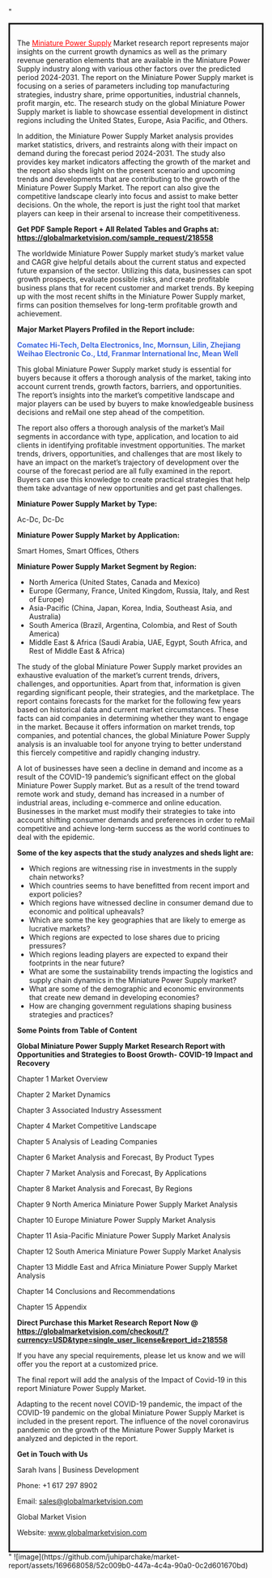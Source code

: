"<div style='border: 3px solid black; padding: 1em;'>

The <a style='color: #ff0000;' href='https://globalmarketvision.com/reports/global-miniature-power-supply-market/218558'>Miniature Power Supply</a> Market research report represents major insights on the current growth dynamics as well as the primary revenue generation elements that are available in the Miniature Power Supply industry along with various other factors over the predicted period 2024-2031. The report on the Miniature Power Supply market is focusing on a series of parameters including top manufacturing strategies, industry share, prime opportunities, industrial channels, profit margin, etc. The research study on the global Miniature Power Supply market is liable to showcase essential development in distinct regions including the United States, Europe, Asia Pacific, and Others.

In addition, the Miniature Power Supply Market analysis provides market statistics, drivers, and restraints along with their impact on demand during the forecast period 2024-2031. The study also provides key market indicators affecting the growth of the market and the report also sheds light on the present scenario and upcoming trends and developments that are contributing to the growth of the Miniature Power Supply Market. The report can also give the competitive landscape clearly into focus and assist to make better decisions. On the whole, the report is just the right tool that market players can keep in their arsenal to increase their competitiveness.

<strong>Get PDF Sample Report + All Related Tables and Graphs at</strong><strong>:</strong><strong> <a style='color: #ff0000;' href='https://globalmarketvision.com/sample_request/218558?utm_source=linkedinPulse&utm_medium=Juhi&utm_campaign=Juhi'><strong>https://globalmarketvision.com/sample_request/218558</strong></a></strong>

The worldwide Miniature Power Supply market study’s market value and CAGR give helpful details about the current status and expected future expansion of the sector. Utilizing this data, businesses can spot growth prospects, evaluate possible risks, and create profitable business plans that for recent customer and market trends. By keeping up with the most recent shifts in the Miniature Power Supply market, firms can position themselves for long-term profitable growth and achievement.

<strong>Major Market Players Profiled in the Report include:</strong>

<strong style='color: #4169e1;'>Comatec Hi-Tech, Delta Electronics, Inc, Mornsun, Lilin, Zhejiang Weihao Electronic Co., Ltd, Franmar International Inc, Mean Well</strong>

This global Miniature Power Supply market study is essential for buyers because it offers a thorough analysis of the market, taking into account current trends, growth factors, barriers, and opportunities. The report’s insights into the market’s competitive landscape and major players can be used by buyers to make knowledgeable business decisions and reMail one step ahead of the competition.

The report also offers a thorough analysis of the market’s Mail segments in accordance with type, application, and location to aid clients in identifying profitable investment opportunities. The market trends, drivers, opportunities, and challenges that are most likely to have an impact on the market’s trajectory of development over the course of the forecast period are all fully examined in the report. Buyers can use this knowledge to create practical strategies that help them take advantage of new opportunities and get past challenges.

<strong>Miniature Power Supply Market by Type</strong><strong>:</strong>

Ac-Dc, Dc-Dc

<strong>Miniature Power Supply Market by</strong><strong> Application:</strong>

Smart Homes, Smart Offices, Others

<strong>Miniature Power Supply Market Segment by Region:</strong>
<ul>
  <li>North America (United States, Canada and Mexico)</li>
  <li>Europe (Germany, France, United Kingdom, Russia, Italy, and Rest of Europe)</li>
  <li>Asia-Pacific (China, Japan, Korea, India, Southeast Asia, and Australia)</li>
  <li>South America (Brazil, Argentina, Colombia, and Rest of South America)</li>
  <li>Middle East &amp; Africa (Saudi Arabia, UAE, Egypt, South Africa, and Rest of Middle East &amp; Africa)</li>
</ul>
The study of the global Miniature Power Supply market provides an exhaustive evaluation of the market’s current trends, drivers, challenges, and opportunities. Apart from that, information is given regarding significant people, their strategies, and the marketplace. The report contains forecasts for the market for the following few years based on historical data and current market circumstances. These facts can aid companies in determining whether they want to engage in the market. Because it offers information on market trends, top companies, and potential chances, the global Miniature Power Supply analysis is an invaluable tool for anyone trying to better understand this fiercely competitive and rapidly changing industry.

A lot of businesses have seen a decline in demand and income as a result of the COVID-19 pandemic’s significant effect on the global Miniature Power Supply market. But as a result of the trend toward remote work and study, demand has increased in a number of industrial areas, including e-commerce and online education. Businesses in the market must modify their strategies to take into account shifting consumer demands and preferences in order to reMail competitive and achieve long-term success as the world continues to deal with the epidemic.

<strong>Some of the key aspects that the study analyzes and sheds light are:</strong>
<ul>
  <li>Which regions are witnessing rise in investments in the supply chain networks?</li>
  <li>Which countries seems to have benefitted from recent import and export policies?</li>
  <li>Which regions have witnessed decline in consumer demand due to economic and political upheavals?</li>
  <li>Which are some the key geographies that are likely to emerge as lucrative markets?</li>
  <li>Which regions are expected to lose shares due to pricing pressures?</li>
  <li>Which regions leading players are expected to expand their footprints in the near future?</li>
  <li>What are some the sustainability trends impacting the logistics and supply chain dynamics in the Miniature Power Supply market?</li>
  <li>What are some of the demographic and economic environments that create new demand in developing economies?</li>
  <li>How are changing government regulations shaping business strategies and practices?</li>
</ul>
<strong>Some Points from Table of Content</strong>

<strong>Global Miniature Power Supply Market Research Report with Opportunities and Strategies to Boost Growth- COVID-19 Impact and Recovery</strong>

Chapter 1 Market Overview

Chapter 2 Market Dynamics

Chapter 3 Associated Industry Assessment

Chapter 4 Market Competitive Landscape

Chapter 5 Analysis of Leading Companies

Chapter 6 Market Analysis and Forecast, By Product Types

Chapter 7 Market Analysis and Forecast, By Applications

Chapter 8 Market Analysis and Forecast, By Regions

Chapter 9 North America Miniature Power Supply Market Analysis

Chapter 10 Europe Miniature Power Supply Market Analysis

Chapter 11 Asia-Pacific Miniature Power Supply Market Analysis

Chapter 12 South America Miniature Power Supply Market Analysis

Chapter 13 Middle East and Africa Miniature Power Supply Market Analysis

Chapter 14 Conclusions and Recommendations

Chapter 15 Appendix

<strong>Direct Purchase this Market Research Report Now @ <a style='color: #ff0000;' href='https://globalmarketvision.com/checkout/?currency=USD&type=single_user_license&report_id=218558?utm_source=linkedinPulse&utm_medium=Juhi&utm_campaign=Juhi'><strong>https://globalmarketvision.com/checkout/?currency=USD&type=single_user_license&report_id=218558</strong></a></strong>

If you have any special requirements, please let us know and we will offer you the report at a customized price.

The final report will add the analysis of the Impact of Covid-19 in this report Miniature Power Supply Market.

Adapting to the recent novel COVID-19 pandemic, the impact of the COVID-19 pandemic on the global Miniature Power Supply Market is included in the present report. The influence of the novel coronavirus pandemic on the growth of the Miniature Power Supply Market is analyzed and depicted in the report.

<strong>Get in Touch with Us </strong>

Sarah Ivans | Business Development

Phone: +1 617 297 8902

Email: <a href='mailto:sales@globalmarketvision.com'>sales@globalmarketvision.com</a>

Global Market Vision

Website: <a href='http://www.globalmarketvision.com/'>www.globalmarketvision.com</a>

</div>"
![image](https://github.com/juhiparchake/market-report/assets/169668058/52c009b0-447a-4c4a-90a0-0c2d601670bd)
